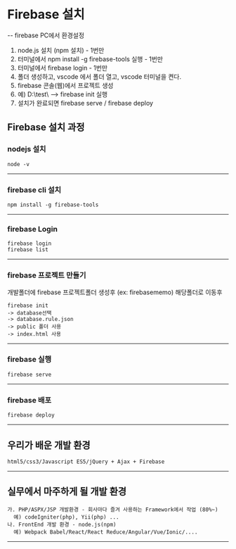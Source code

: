 # Firebase 설치
--
firebase PC에서 환경설정
1. node.js 설치 (npm 설치) - 1번만
2. 터미널에서 npm install -g firebase-tools 실행 - 1번만
3. 터미널에서 firebase login - 1번만
4. 폴더 생성하고, vscode 에서 폴더 열고, vscode 터미널을 켠다.
5. firebase 콘솔(웹)에서 프로젝트 생성
6. 예) D:\test\ --> firebase init 실행
7. 설치가 완료되면 firebase serve / firebase deploy



## Firebase 설치 과정
### nodejs 설치
~~~
node -v
~~~
---
### firebase cli 설치
~~~
npm install -g firebase-tools
~~~
---
### firebase Login
~~~
firebase login
firebase list
~~~
---
### firebase 프로젝트 만들기
개발폴더에 firebase 프로젝트폴더 생성후 (ex: firebasememo)
해당폴더로 이동후
~~~
firebase init
-> database선택
-> database.rule.json
-> public 폴더 사용
-> index.html 사용
~~~
---
### firebase 실행
~~~
firebase serve
~~~
---
### firebase 배포
~~~
firebase deploy
~~~
---


## 우리가 배운 개발 환경
```
html5/css3/Javascript ES5/jQuery + Ajax + Firebase
```
---
## 실무에서 마주하게 될 개발 환경

```
가. PHP/ASPX/JSP 개발환경 - 회사마다 즐겨 사용하는 Framework에서 작업 (80%~)
  예) codeIgniter(php), Yii(php) ...
나. FrontEnd 개발 환경 - node.js(npm)
  예) Webpack Babel/React/React Reduce/Angular/Vue/Ionic/....
```
---
